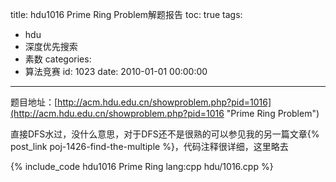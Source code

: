 title: hdu1016 Prime Ring Problem解题报告
toc: true
tags:
  - hdu
  - 深度优先搜索
  - 素数
categories:
  - 算法竞赛
id: 1023
date: 2010-01-01 00:00:00
---

题目地址：[http://acm.hdu.edu.cn/showproblem.php?pid=1016](http://acm.hdu.edu.cn/showproblem.php?pid=1016 "Prime Ring Problem")

直接DFS水过，没什么意思，对于DFS还不是很熟的可以参见我的另一篇文章{% post_link poj-1426-find-the-multiple %}，代码注释很详细，这里略去

{% include_code hdu1016 Prime Ring lang:cpp hdu/1016.cpp %}